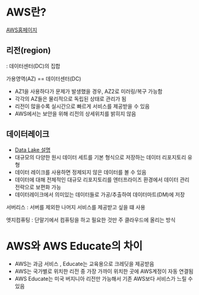 # AWS란?

[AWS홈페이지](https://aws.amazon.com/ko/?nc2=h_lg)

## 리전(region) 
: 데이터센터(DC)의 집합

가용영역(AZ) == 데이터센터(DC)

* AZ1을 사용하다가 문제가 발생했을 경우, AZ2로 미러링/복구 가능함
* 각각의 AZ들은 물리적으로 독립된 상태로 관리가 됨
* 리전이 많을수록 실시간으로 빠르게 서비스를 제공받을 수 있음
* AWS에서는 보안을 위해 리전의 상세위치를 밝히지 않음


## 데이터레이크 
* [Data Lake 설명](https://www.redhat.com/ko/topics/data-storage/what-is-a-data-lake)
* 대규모의 다양한 원시 데이터 세트를 기본 형식으로 저장하는 데이터 리포지토리 유형
* 데이터 레이크를 사용하면 정제되지 않은 데이터를 볼 수 있음
* 데이터에 대해 전체적인 대규모 리포지토리를 엔터프라이즈 환경에서 데이터 관리 전략으로 보편화 가능
* 데이터레이크에서 의미있는 데이터들로 가공/추출하여 데이터마트(DM)에 저장


서버리스 : 서버를 제외한 나머지 서비스를 제공받고 싶을 떄 사용

엣지컴퓨팅 : 단말기에서 컴퓨팅을 하고 필요한 것만 주 클라우드에 올리는 방식


# AWS와 AWS Educate의 차이
* AWS는 과금 서비스 , Educate는 교육용으로 크레딧을 제공받음
* AWS는 국가별로 위치한 리전 중 가장 가까이 위치한 곳에 AWS계정이 자동 연결됨
* AWS Educate는 미국 버지니아 리전만 가능해서 기존 AWS보다 서비스가 느릴 수 있음

